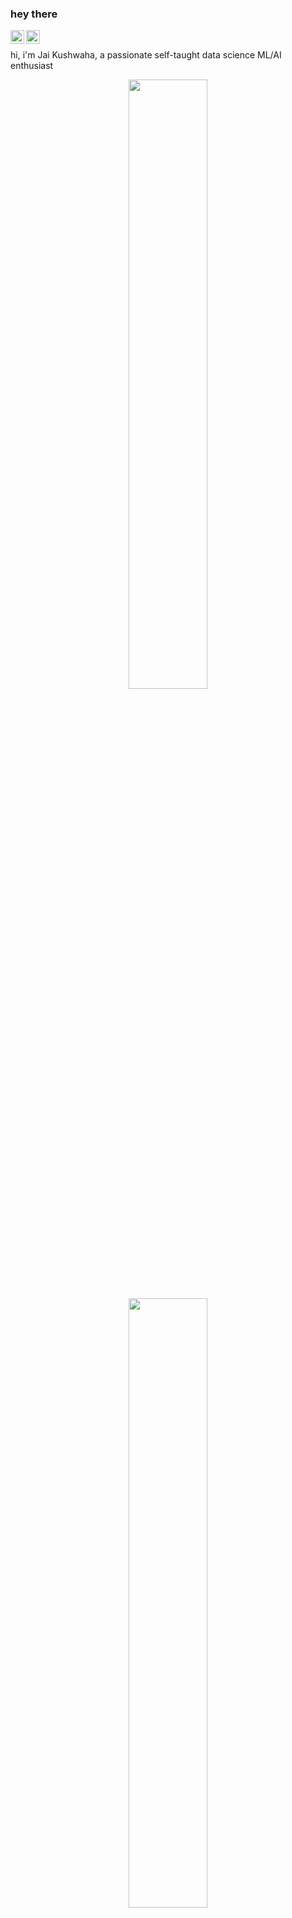 ### hey there 

<a href="https://twitter.com/jaikushwaha88">
  <img align="left" alt="Jai Kushwaha | Twitter" width="22px" src="https://raw.githubusercontent.com/peterthehan/peterthehan/master/assets/twitter.svg" />
</a>
<a href="https://www.linkedin.com/in/jai-kushwaha/">
  <img align="left" alt="Jai's LinkedIN" width="22px" src="https://raw.githubusercontent.com/peterthehan/peterthehan/master/assets/linkedin.svg" />
</a>



<br />

hi, i'm Jai Kushwaha, a passionate self-taught data science ML/AI enthusiast

<p align="center">
  <img height="50%" width="auto" src ="https://github-readme-stats.vercel.app/api?username=aveek-saha&show_icons=true&count_private=true&theme=darcula&hide_border=true&hide=issues,contribs&bg_color=00000000">
  <img height="50%" width="auto" src ="https://github-readme-stats.vercel.app/api/top-langs/?username=aveek-saha&layout=compact&hide_border=true&theme=darcula&bg_color=00000000&langs_count=6&hide=jupyter%20notebook,tex,css,php&exclude_repo=Pacman-AI">
 
  <br>
  <br>
  
</p>




<


Here are some ideas to get you started:

🔭 I’m currently working on ... Predicting Delinquency and Loan Default in MSME sector of a PSU Bank
🌱 I’m currently learning ... AWS services and sagemaker
👯 I’m looking to collaborate on ... Data Models Interpretibility and Business Understanding effiective solutions.
📫 How to reach me: ... https://www.linkedin.com/in/jai-kushwaha/
⚡ Fun fact: ... I love to experiment with cooking and learning new Guitar pluckings.



📊 **this week i spent my time on:**
<!--START_SECTION:waka-->

```text
Python   15 hrs 9 mins   ██████████████████████░░░   88.53 %
R   	 1 hr 20 mins    ██░░░░░░░░░░░░░░░░░░░░░░░   07.88 %
Tableau  24 mins         ▓░░░░░░░░░░░░░░░░░░░░░░░░   02.36 %
SAS      10 mins         ▒░░░░░░░░░░░░░░░░░░░░░░░░   01.06 %
GIT      1 min           ░░░░░░░░░░░░░░░░░░░░░░░░░   00.13 %
Looker   0 secs          ░░░░░░░░░░░░░░░░░░░░░░░░░   00.02 %
```

<!--END_SECTION:waka-->
